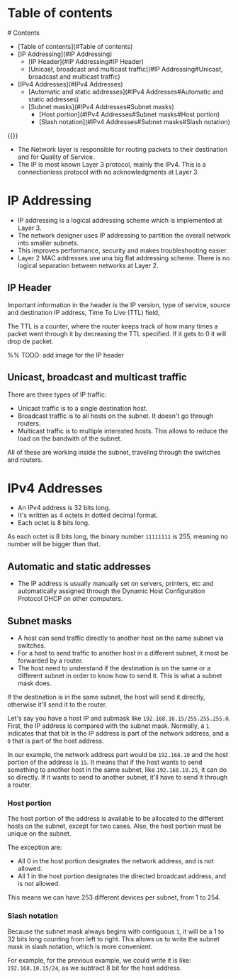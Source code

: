 # Table of contents
<div class='hidden'>
# Contents

- [Table of contents](#Table of contents)
- [IP Addressing](#IP Addressing)
  - [IP Header](#IP Addressing#IP Header)
  - [Unicast, broadcast and multicast traffic](#IP Addressing#Unicast, broadcast and multicast traffic)
- [IPv4 Addresses](#IPv4 Addresses)
  - [Automatic and static addresses](#IPv4 Addresses#Automatic and static addresses)
  - [Subnet masks](#IPv4 Addresses#Subnet masks)
    - [Host portion](#IPv4 Addresses#Subnet masks#Host portion)
    - [Slash notation](#IPv4 Addresses#Subnet masks#Slash notation)

</div>
{{<toc>}}

- The Network layer is responsible for routing packets to their destination and
  for Quality of Service. 
- The IP is most known Layer 3 protocol, mainly the IPv4. This is a
  connectionless protocol with no acknowledgments at Layer 3.

# IP Addressing

- IP addressing is a logical addressing scheme which is implemented at Layer 3.
- The network designer uses IP addressing to partition the overall network into
  smaller subnets.
- This improves performance, security and makes troubleshooting easier.
- Layer 2 MAC addresses use una big flat addressing scheme. There is no logical
  separation between networks at Layer 2.

## IP Header

Important information in the header is the IP version, type of service, source
and destination IP address, Time To Live (TTL) field, 


The TTL is a counter, where the router keeps track of how many times a packet
went through it by decreasing the TTL specified. If it gets to 0 it will drop
de packet.

%% TODO: add image for the IP header

## Unicast, broadcast and multicast traffic

There are three types of IP traffic:

- Unicast traffic is to a single destination host.
- Broadcast traffic is to all hosts on the subnet. It doesn't go through
  routers.
- Multicast traffic is to multiple interested hosts. This allows to reduce the
  load on the bandwith of the subnet.

All of these are working inside the subnet, traveling through the switches and
routers.


# IPv4 Addresses

- An IPv4 address is 32 bits long.
- It's written as 4 octets in dotted decimal format.
- Each octet is 8 bits long.

As each octet is 8 bits long, the binary number `11111111` is 255, meaning no
number will be bigger than that. 

## Automatic and static addresses

- The IP address is usually manually set on servers, printers, etc and
  automatically assigned through the Dynamic Host Configuration Protocol DHCP
  on other computers.
  
## Subnet masks

- A host can send traffic directly to another host on the same subnet via
  switches.
- For a host to send traffic to another host in a different subnet, it most be
  forwarded by a router.
- The host need to understand if the destination is on the same or a different
  subnet in order to know how to send it. This is what a subnet mask does.

If the destination is in the same subnet, the host will send it directly,
otherwise it'll send it to the router.

Let's say you have a host IP and submask like `192.168.10.15/255.255.255.0`.
First, the IP address is compared with the subnet mask. Normally, a `1`
indicates that that bit in the IP address is part of the network address, and a
`0` that is part of the host address.

In our example, the network address part would be `192.168.10` and the host
portion of the address is `15`. It means that if the host wants to send
something to another host in the same subnet, like `192.168.10.25`, it can do
so directly. If it wants to send to another subnet, it'll have to send it
through a router.

### Host portion

The host portion of the address is available to be allocated to the different
hosts on the subnet, except for two cases. Also, the host portion must be unique on the subnet.

The exception are:
- All 0 in the host portion designates the network address, and is not allowed.
- All 1 in the host portion designates the directed broadcast address, and is
  not allowed.

This means we can have 253 different devices per subnet, from 1 to 254.

### Slash notation

Because the subnet mask always begins with contiguous `1`, it will be a 1 to 32 bits long counting from left to right. This allows us to write the subnet mask in slash notation, which is more convenient.

For example, for the previous example, we could write it is like:
`192.168.10.15/24`, as we subtract 8 bit for the host address.


